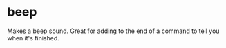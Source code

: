 beep
====

Makes a beep sound. Great for adding to the end of a command to tell you when it's finished.
